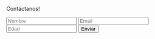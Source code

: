 <!DOCTYPE html>
<html lang="es">
<head>
    <meta charset="UTF-8">
    <meta http-equiv="X-UA-Compatible" content="IE=edge">
    <meta name="viewport" content="width=device-width, initial-scale=1.0">
    <title>Formulario con Validaciones</title>
    <link href="https://unpkg.com/tailwindcss@^2/dist/tailwind.min.css" rel="stylesheet">
    <link rel="stylesheet" href="estilos.css">
</head>
<body>
    <div class="h-screen flex justify-center items-center bg-gray-800">
        <div class="gap-y-4 bg bg-black h-96 w-1/3 flex justify-center items-center flex-col border-4 border-blue-500">
            <p class="text-2xl text-blue-400">Contáctanos!</p>
            <form class="flex flex-col gap-y-4 mt-6">
                <input id="nombre" type="text" placeholder="Nombre" class="text-blue-400 placeholder-blue-400 bg-transparent outline-none border-blue-400 focus:border-blue-700 border-b-2">
                <input id="email" type="email" placeholder="Email" class="text-blue-400 placeholder-blue-400 bg-transparent outline-none border-blue-400 focus:border-blue-700 border-b-2">
                <input id="edad" type="text" placeholder="Edad" class="text-blue-400 placeholder-blue-400 bg-transparent outline-none border-blue-400 focus:border-blue-700 border-b-2">
                <input id="btn" type="submit" value="Enviar" class="border rounded-3xl cursor-pointer w-32 mx-auto my-2 bg-blue-400 border-blue-400 font-bold text-white hover:text-white hover:bg-blue-500 hover:border-blue-500">
            </form>
            <p id="resultado" class="">&nbsp;</p>
        </div>
    </div>
    <script src="scripts.js"></script>
</body>
</html>